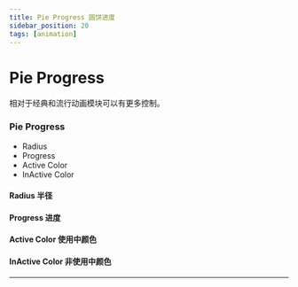 ```yaml
---
title: Pie Progress 圆饼进度
sidebar_position: 20
tags: [animation]
---
```


# Pie Progress

相对于经典和流行动画模块可以有更多控制。

<div class="patch-container">
 <div class="patch layer">
  <h3>Pie Progress</h3>
   <ul class="inputs"> 
        <li>Radius</li>  
        <li>Progress</li>
        <li>Active Color</li>
        <li>InActive Color</li>
   </ul>
 </div>
</div>


#### Radius 半径

#### Progress 进度

#### Active Color 使用中颜色

#### InActive Color 非使用中颜色


------
